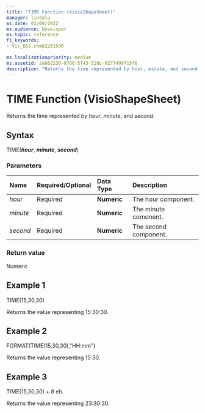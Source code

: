 ```yaml
---
title: "TIME Function (VisioShapeSheet)" 
manager: lindalu
ms.date: 03/09/2022
ms.audience: Developer
ms.topic: reference
f1_keywords:
- Vis_DSS.chm82251506
 
ms.localizationpriority: medium
ms.assetid: 2e662230-0760-5f43-52dc-927f499715f6
description: "Returns the time represented by hour, minute, and second."
---
```


# TIME Function (VisioShapeSheet)

Returns the time represented by _hour_, _minute_, and _second_.
  
## Syntax

TIME(***hour***, ***minute***, ***second***)
  
### Parameters

|**Name**|**Required/Optional**|**Data Type**|**Description**|
|:-----|:-----|:-----|:-----|
| _hour_ <br/> |Required  <br/> |**Numeric** <br/> |The hour component. |
| _minute_ <br/> |Required  <br/> |**Numeric** <br/> |The minute comonent. |
| _second_ <br/> |Required  <br/> |**Numeric** <br/> |The second component. |

### Return value

Numeric
  
## Example 1

TIME(15,30,30)
  
Returns the value representing 15:30:30.
  
## Example 2

FORMAT(TIME(15,30,30),"HH:mm")
  
Returns the value representing 15:30.
  
## Example 3

TIME(15,30,30) + 8 eh.
  
Returns the value representing 23:30:30.
  